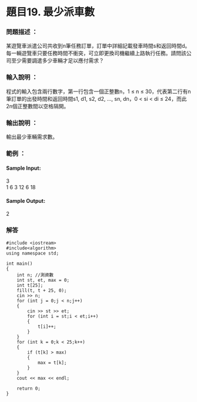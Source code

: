 # 題目19. 最少派車數

### 問題描述 ：

某遊覽車派遣公司共收到n筆任務訂單，訂單中詳細記載發車時間s和返回時間d。每一輛遊覽車只要任務時間不衝突，可立即更換司機繼續上路執行任務。請問該公司至少需要調遣多少車輛才足以應付需求？

### 輸入說明 ：

程式的輸入包含兩行數字，第一行包含一個正整數n，1 ≤ n ≤ 30，代表第二行有n筆訂單的出發時間和返回時間s1, d1, s2, d2, ..., sn, dn，0 < si < di ≤ 24，而此2n個正整數間以空格隔開。


### 輸出說明 ：

輸出最少車輛需求數。

### 範例 ：
#### Sample Input:

3  
1 6 3 12 6 18

#### Sample Output:

2

### 解答
```
#include <iostream>
#include<algorithm>
using namespace std;

int main()
{
    int n; //測資數
    int st, et, max = 0;
    int t[25];
    fill(t, t + 25, 0);
    cin >> n;
    for (int j = 0;j < n;j++)
    {
        cin >> st >> et;
        for (int i = st;i < et;i++)
        {
            t[i]++;
        }
    }
    for (int k = 0;k < 25;k++)
    {
        if (t[k] > max)
        {
            max = t[k];
        }
    }
    cout << max << endl;
    
    return 0;
}

```
